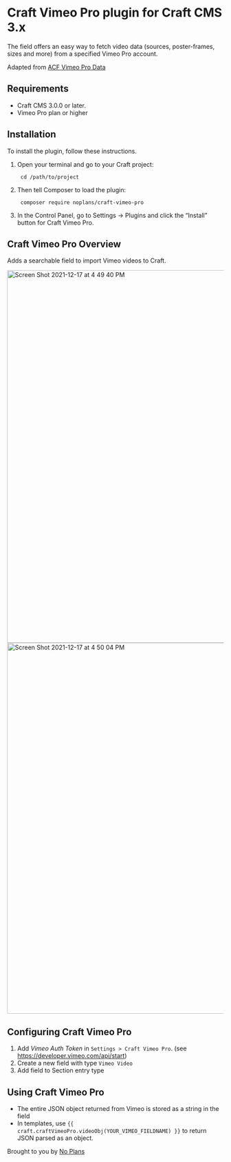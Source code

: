 # Craft Vimeo Pro plugin for Craft CMS 3.x

The field offers an easy way to fetch video data (sources, poster-frames, sizes and more) from a specified Vimeo Pro account.

Adapted from [ACF Vimeo Pro Data](https://github.com/ttillberg/acf-vimeo-pro-data)

## Requirements

- Craft CMS 3.0.0 or later.
- Vimeo Pro plan or higher


## Installation

To install the plugin, follow these instructions.

1. Open your terminal and go to your Craft project:

        cd /path/to/project

2. Then tell Composer to load the plugin:

        composer require noplans/craft-vimeo-pro

3. In the Control Panel, go to Settings → Plugins and click the “Install” button for Craft Vimeo Pro.

## Craft Vimeo Pro Overview

Adds a searchable field to import Vimeo videos to Craft.

<img width="865" alt="Screen Shot 2021-12-17 at 4 49 40 PM" src="https://user-images.githubusercontent.com/742229/146623194-8ba9ecd3-0f3a-4c47-a60b-e07b36cfd95f.png">

<img width="861" alt="Screen Shot 2021-12-17 at 4 50 04 PM" src="https://user-images.githubusercontent.com/742229/146623233-6db29715-ed9b-4ccc-b094-a1fba562e748.png">


## Configuring Craft Vimeo Pro

1. Add *Vimeo Auth Token* in `Settings > Craft Vimeo Pro`. (see https://developer.vimeo.com/api/start)
2. Create a new field with type `Vimeo Video`
3. Add field to Section entry type

## Using Craft Vimeo Pro

- The entire JSON object returned from Vimeo is stored as a string in the field
- In templates, use `{{ craft.craftVimeoPro.videoObj(YOUR_VIMEO_FIELDNAME) }}` to return JSON parsed as an object. 

Brought to you by [No Plans](https://no-plans.com/)
